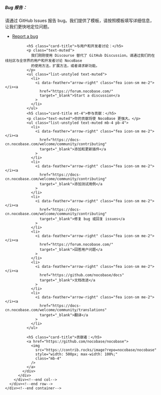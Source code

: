   <!-- Start Community -->
  <section class="section">
    <div class="container">
      <div class="row justify-content-center">
        <div class="col-lg-9">
          <div class="card shadow border-0 rounded">
            <div class="card-body">
              <h5 class="card-title">Bug 报告：</h5>
              <p class="text-muted">
                请通过 GitHub Issues 报告
                bug。我们提供了模板，请按照模板填写详细信息，让我们更快地定位问题。
              </p>
              <ul class="list-unstyled text-muted mb-4 pb-4">
                <li>
                  <i data-feather="arrow-right" class="fea icon-sm me-2"></i><a
                    href="https://github.com/nocobase/nocobase/issues"
                    target="_blank">Report a bug</a
                  >
                </li>
              </ul>

              <h5 class="card-title">与用户和开发者讨论：</h5>
              <p class="text-muted">
                我们刚刚使用 Discourse 替代了 GitHub Discussion。请通过我们的在线社区与全世界的用户和开发者讨论 NocoBase
                的使用方法，扩展方法，或者请求新功能。
              </p>
              <ul class="list-unstyled text-muted">
                <li>
                  <i data-feather="arrow-right" class="fea icon-sm me-2"></i><a
                    href="https://forum.nocobase.com/"
                    target="_blank">Start a discussion</a
                  >
                </li>
              </ul>
              <h5 class="card-title mt-4">参与贡献：</h5>
              <p class="text-muted">你的贡献将使 NocoBase 更强大。</p>
              <ul class="list-unstyled text-muted mb-4 pb-4">
                <li>
                  <i data-feather="arrow-right" class="fea icon-sm me-2"></i><a
                    href="https://docs-cn.nocobase.com/welcome/community/contributing"
                    target="_blank">添加和更新插件</a
                  >
                </li>
                <li>
                  <i data-feather="arrow-right" class="fea icon-sm me-2"></i><a
                    href="https://docs-cn.nocobase.com/welcome/community/contributing"
                    target="_blank">添加测试用例</a
                  >
                </li>
                <li>
                  <i data-feather="arrow-right" class="fea icon-sm me-2"></i><a
                    href="https://docs-cn.nocobase.com/welcome/community/contributing"
                    target="_blank">修复 bug 或回复 issues</a
                  >
                </li>
                <li>
                  <i data-feather="arrow-right" class="fea icon-sm me-2"></i><a
                    href="https://forum.nocobase.com/"
                    target="_blank">回答用户问题</a
                  >
                </li>
                <li>
                  <i data-feather="arrow-right" class="fea icon-sm me-2"></i><a
                    href="https://github.com/nocobase/docs"
                    target="_blank">文档改进</a
                  >
                </li>
                <li>
                  <i data-feather="arrow-right" class="fea icon-sm me-2"></i><a
                    href="https://docs-cn.nocobase.com/welcome/community/translations"
                    target="_blank">翻译</a
                  >
                </li>
              </ul>

              <h5 class="card-title">贡献者：</h5>
              <a href="https://github.com/nocobase/nocobase">
                <img
                  src="https://contrib.rocks/image?repo=nocobase/nocobase"
                  style="width: 500px; max-width: 100%;"
                  class="mb-4"
                />
              </a>
            </div>
          </div>
        </div><!--end col-->
      </div><!--end row-->
    </div><!--end container-->
  </section><!--end section-->
  <!-- End community -->